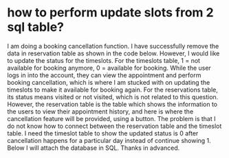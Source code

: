
# how to perform update slots from 2 sql table?

I am doing a booking cancellation function. I have successfully remove the data in reservation table as shown in the code below. However, I would like to update the status for the timeslots. For the timeslots table, 1 = not available for booking anymore, 0 = available for booking. While the user logs in into the account, they can view the appointment and perform booking cancellation, which is where I am stucked with on updating the timeslots to make it available for booking again.
For the reservations table, its status means visited or not visited, which is not related to this question. However, the reservation table is the table which shows the information to the users to view their appointment history, and here is where the cancellation feature will be provided, using a button.
The problem is that I do not know how to connect between the reservation table and the timeslot table. I need the timeslot table to show the updated status is 0 after cancellation happens for a particular day instead of continue showing 1. Below I will attach the database in SQL. Thanks in advanced.



        